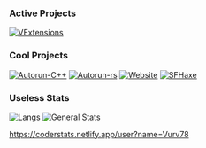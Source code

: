 ### Active Projects
[![VExtensions](https://github-readme-stats.vercel.app/api/pin/?username=Vurv78&repo=VExtensions)](https://github.com/Vurv78/VExtensions)

### Cool Projects
[![Autorun-C++](https://github-readme-stats.vercel.app/api/pin/?username=Vurv78&repo=Autorun)](https://github.com/Vurv78/Autorun)
[![Autorun-rs](https://github-readme-stats.vercel.app/api/pin/?username=Vurv78&repo=Autorun-rs)](https://github.com/Vurv78/Autorun-rs)
[![Website](https://github-readme-stats.vercel.app/api/pin/?username=Vurv78&repo=Website)](https://github.com/Vurv78/Website)
[![SFHaxe](https://github-readme-stats.vercel.app/api/pin/?username=Vurv78&repo=SFHaxe)](https://github.com/Vurv78/SFHaxe)

### Useless Stats
![Langs](https://github-readme-stats.vercel.app/api/top-langs/?username=Vurv78&layout=compact)
![General Stats](https://github-readme-stats.vercel.app/api?username=Vurv78&show_icons=true)

https://coderstats.netlify.app/user?name=Vurv78
